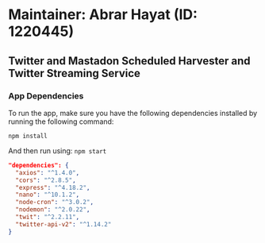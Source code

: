 # Maintainer: Abrar Hayat (ID: 1220445)

## Twitter and Mastadon Scheduled Harvester and Twitter Streaming Service

### App Dependencies



To run the app, make sure you have the following dependencies installed by running the following command:

``
 npm install
``

And then run using:
``
npm start
``

```json
"dependencies": {
  "axios": "^1.4.0",
  "cors": "^2.8.5",
  "express": "^4.18.2",
  "nano": "^10.1.2",
  "node-cron": "^3.0.2",
  "nodemon": "^2.0.22",
  "twit": "^2.2.11",
  "twitter-api-v2": "^1.14.2"
}
